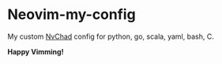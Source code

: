 # Neovim-my-config 
My custom [NvChad](https://github.com/NvChad/NvChad) config for python, go, scala, yaml, bash, C.

**Happy Vimming!**
